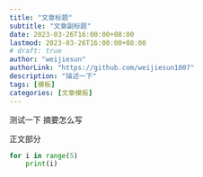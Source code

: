 ```yaml
---
title: "文章标题"
subtitle: "文章副标题"
date: 2023-03-26T16:00:00+08:00
lastmod: 2023-03-26T16:00:00+08:00
# draft: true
author: "weijiesun"
authorLink: "https://github.com/weijiesun1007"
description: "描述一下"
tags: [模板]
categories: [文章模板]
---
```

<!-- featuredImage: ""
featuredImagePreview: ""

hiddenFromHomePage: false
hiddenFromSearch: false
twemoji: false
lightgallery: true
ruby: true
fraction: true
fontawesome: true
linkToMarkdown: true
rssFullText: false

toc:
  enable: true
  auto: true
code:
  copy: true
  maxShownLines: 50
math:
  enable: false
  # ...
mapbox:
  # ...
share:
  enable: true
  # ...
comment:
  enable: true
  # ...
library:
  css:
    # someCSS = "some.css"
    # 位于 "assets/"
    # 或者
    # someCSS = "https://cdn.example.com/some.css"
  js:
    # someJS = "some.js"
    # 位于 "assets/"
    # 或者
    # someJS = "https://cdn.example.com/some.js"
seo:
  images: []
  # ... -->


测试一下 摘要怎么写

<!--more-->

正文部分
```python
for i in range(5)
    print(i)
```